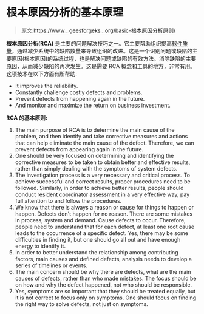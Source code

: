 # 根本原因分析的基本原理

> 原文:[https://www . geesforgeks . org/basic-根本原因分析原则/](https://www.geeksforgeeks.org/basic-principle-of-root-cause-analysis/)

**根本原因分析(RCA)** 是主要的问题解决技巧之一。它主要帮助组织提高[软件质量](https://www.geeksforgeeks.org/software-engineering-software-quality/)，通过减少系统中的缺陷数量来导致组织的改进。这是一个识别问题或缺陷的主要原因(根本原因)的系统过程，也是解决问题或缺陷的有效方法。消除缺陷的主要原因，从而减少缺陷的再次发生。这是需要 RCA 概念和工具的地方，非常有用。这项技术在以下方面有所帮助:

*   It improves the reliability.
*   Constantly challenge costly defects and problems.
*   Prevent defects from happening again in the future.
*   And monitor and maximize the return on business investment.

**RCA 的基本原则:**

1.  The main purpose of RCA is to determine the main cause of the problem, and then identify and take corrective measures and actions that can help eliminate the main cause of the defect. Therefore, we can prevent defects from appearing again in the future.
2.  One should be very focused on determining and identifying the corrective measures to be taken to obtain better and effective results, rather than simply dealing with the symptoms of system defects.
3.  The investigation process is a very necessary and critical process. To achieve successful and correct results, proper procedures need to be followed. Similarly, in order to achieve better results, people should conduct resident coordinator assessment in a very effective way, pay full attention to and follow the procedures.
4.  We know that there is always a reason or cause for things to happen or happen. Defects don't happen for no reason. There are some mistakes in process, system and demand. Cause defects to occur. Therefore, people need to understand that for each defect, at least one root cause leads to the occurrence of a specific defect. Yes, there may be some difficulties in finding it, but one should go all out and have enough energy to identify it.
5.  In order to better understand the relationship among contributing factors, main causes and defined defects, analysis needs to develop a series of timelines or events.
6.  The main concern should be why there are defects, what are the main causes of defects, rather than who made mistakes. The focus should be on how and why the defect happened, not who should be responsible.
7.  Yes, symptoms are so important that they should be treated equally, but it is not correct to focus only on symptoms. One should focus on finding the right way to solve defects, not just on symptoms.